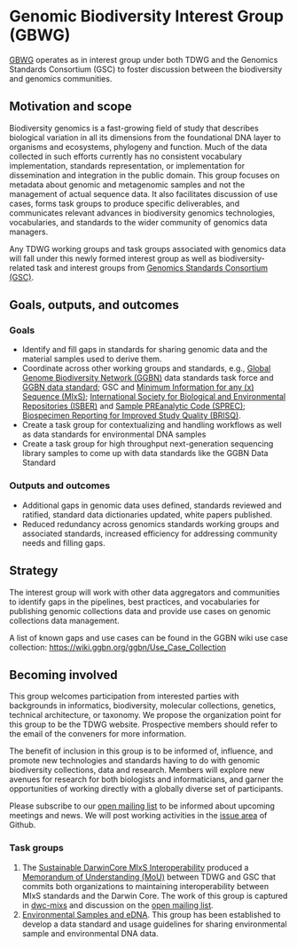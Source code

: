 # Genomic Biodiversity Interest Group (GBWG)

[GBWG](https://www.tdwg.org/community/gbwg/) operates as in interest group under both TDWG and the Genomics Standards Consortium 
(GSC) to foster discussion between the biodiversity and genomics communities. 

## Motivation and scope

Biodiversity genomics is a fast-growing field of study that describes biological variation in all its dimensions from the foundational DNA layer to organisms and ecosystems, phylogeny and function. Much of the data collected in such efforts currently has no consistent vocabulary implementation, standards representation, or implementation for dissemination and integration in the public domain. This group focuses on metadata about genomic and metagenomic samples and not the management of actual sequence data.  It also facilitates discussion of use cases, forms task groups to produce specific deliverables, and communicates relevant advances in biodiversity genomics technologies, vocabularies, and standards to the wider community of genomics data managers.

Any TDWG working groups and task groups associated with genomics data will fall under this newly formed interest group as well as biodiversity-related task and interest groups from [Genomics Standards Consortium (GSC)](https://github.com/GenomicsStandardsConsortium).

## Goals, outputs, and outcomes

### Goals

* Identify and fill gaps in standards for sharing genomic data and the material samples used to derive them. 
* Coordinate across other working groups and standards, e.g., [Global Genome Biodiversity Network (GGBN)](http://www.ggbn.org/ggbn_portal/)  data standards task force and [GGBN data standard](https://terms.tdwg.org/wiki/GGBN_Data_Standard); GSC and [Minimum Information for any (x) Sequence (MIxS)](https://press3.mcs.anl.gov/gensc/mixs/); [International Society for Biological and Environmental Repositories (ISBER)](http://www.isber.org) and [Sample PREanalytic Code (SPREC)](https://www.isber.org/page/SPREC); [Biospecimen Reporting for Improved Study Quality (BRISQ)](https://www.ncbi.nlm.nih.gov/pubmed/21433001).
* Create a task group for contextualizing and handling workflows as well as data standards for environmental DNA samples
* Create a task group for high throughput next-generation sequencing library samples to come up with data standards like the GGBN Data Standard

### Outputs and outcomes

* Additional gaps in genomic data uses defined, standards reviewed and ratified, standard data dictionaries updated, white papers published.
* Reduced redundancy across genomics standards working groups and associated standards, increased efficiency for addressing community needs and filling gaps. 

## Strategy

The interest group will work with other data aggregators and communities to identify gaps in the pipelines, best practices, and vocabularies for publishing genomic collections data and provide use cases on genomic collections data management.

A list of known gaps and use cases can be found in the GGBN wiki use case collection: https://wiki.ggbn.org/ggbn/Use_Case_Collection  

## Becoming involved

This group welcomes participation from interested parties with backgrounds in informatics, biodiversity, molecular collections, genetics, technical architecture, or taxonomy. We propose the organization point for this group to be the TDWG website. Prospective members should refer to the email of the conveners for more information.

The benefit of inclusion in this group is to be informed of, influence, and promote new technologies and standards having to do with genomic biodiversity collections, data and research. Members will explore new avenues for research for both biologists and informaticians, and garner the opportunities of working directly with a globally diverse set of participants.

Please subscribe to our [open mailing list](http://lists.tdwg.org/mailman/listinfo/tdwg-gbwg) to be informed about upcoming meetings and news. We will post working activities in the [issue area](https://github.com/tdwg/gbwg/issues) of Github.

### Task groups

1. The [Sustainable DarwinCore MIxS Interoperability](https://www.tdwg.org/community/gbwg/MIxS/) produced a [Memorandum of Understanding (MoU)](https://github.com/tdwg/gbwg/blob/main/dwc-mixs/MoU/MemorandumOfUnderstanding_TDWG-GSC.md) between TDWG and GSC that commits both organizations to maintaining interoperability between MIxS standards and the Darwin Core. The work of this group is captured in [dwc-mixs](dwc-mixs) and discussion on the [open mailing list](http://lists.tdwg.org/mailman/listinfo/dwc-mixs).
2. [Environmental Samples and eDNA](https://www.tdwg.org/community/gbwg/enviro/). This group has been established to develop a data standard and usage guidelines for sharing environmental sample and environmental DNA data.
